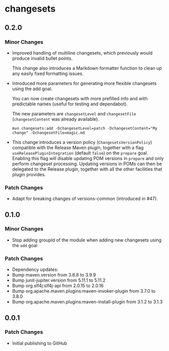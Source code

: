 # changesets

## 0.2.0

### Minor Changes

- Improved handling of multiline changesets, which previously would produce invalid bullet points.

  This change also introduces a Markdown formatter function to clean up any easily fixed formatting issues.
- Introduced more parameters for generating more flexible changesets using the add goal.

  You can now create changesets with more prefilled info and with predictable names (useful for testing and dependabot).

  The new parameters are `changesetLevel` and `changesetFile` (`changesetContent` was already available).

  ```
  mvn changesets:add -DchangesetLevel=patch -DchangesetContent="My change" -DchangesetFile=magic.md
  ```
- This change introduces a version policy (`ChangesetsVersionPolicy`) compatible with the Release Maven plugin, together
  with a flag `useReleasePluginIntegration` (default `false`) on the `prepare` goal. Enabling this flag will disable
  updating POM versions in `prepare` and only perform changeset processing. Updating versions in POMs can then be
  delegated to the Release plugin, together with all the other facilities that plugin provides.

### Patch Changes

- Adapt for breaking changes of versions-common (introduced in #47).


## 0.1.0

### Minor Changes

- Stop adding groupId of the module when adding new changesets using the `add` goal

### Patch Changes

- Dependency updates:
- Bump maven.version from 3.8.8 to 3.9.9
- Bump junit-jupiter.version from 5.11.1 to 5.11.2
- Bump org.slf4j:slf4j-api from 2.0.15 to 2.0.16
- Bump org.apache.maven.plugins:maven-invoker-plugin from 3.7.0 to 3.8.0
- Bump org.apache.maven.plugins:maven-install-plugin from 3.1.2 to 3.1.3

## 0.0.1

### Patch Changes

- Initial publishing to GitHub
